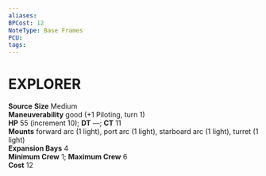 ```yaml
---
aliases: 
BPCost: 12
NoteType: Base Frames
PCU: 
tags: 
---
```

# EXPLORER
**Source** 
**Size** Medium  
**Maneuverability** good (+1 Piloting, turn 1)  
**HP** 55 (increment 10); **DT** —; **CT** 11  
**Mounts** forward arc (1 light), port arc (1 light), starboard arc (1 light), turret (1 light)  
**Expansion Bays** 4  
**Minimum Crew** 1; **Maximum Crew** 6  
**Cost** 12